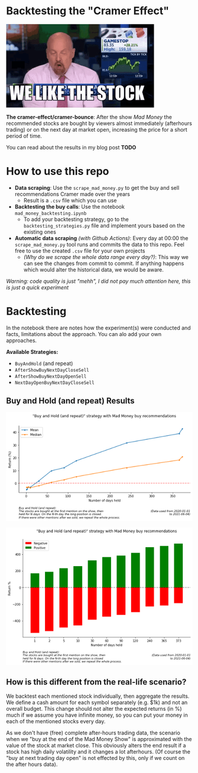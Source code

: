 # Backtesting the "Cramer Effect"

<img src="art/cramer.gif" width="400" alt="Cramer"></a>

**The cramer-effect/cramer-bounce**: After the show *Mad Money* the recommended stocks are bought by viewers almost
immediately (afterhours trading) or on the next day at market open, increasing the price for a short period of time.

You can read about the results in my blog post **TODO**

# How to use this repo

- **Data scraping**: Use the `scrape_mad_money.py` to get the buy and sell recommendations Cramer made over the years
    - Result is a `.csv` file which you can use
- **Backtesting the buy calls**: Use the notebook `mad_money_backtesting.ipynb`
    - To add your backtesting strategy, go to the `backtesting_strategies.py` file and implement yours based on the
    existing ones
- **Automatic data scraping** *(with Github Actions)*: Every day at 00:00 the `scrape_mad_money.py` tool runs
    and commits the data to this repo. Feel free to use the created `.csv` file for your own projects
    - *(Why do we scrape the whole data range every day?)*: This way we can see the changes from commit to commit.
    If anything happens which would alter the historical data, we would be aware.

*Warning: code quality is just "mehh", I did not pay much attention here, this is just a quick experiment*

# Backtesting

In the notebook there are notes how the experiment(s) were conducted and facts, limitations about the approach.
You can alo add your own approaches.

**Available Strategies:**
- `BuyAndHold` (and repeat)
- `AfterShowBuyNextDayCloseSell`
- `AfterShowBuyNextDayOpenSell`
- `NextDayOpenBuyNextDayCloseSell`

## Buy and Hold (and repeat) Results

<img src="art/buy_and_hold_returns_mean_median.png" width="600" alt="returns"></a>

<img src="art/buy_and_hold_returns_pos_neg.png" width="600" alt="returns"></a>

## How is this different from the real-life scenario?

We backtest each mentioned stock individually, then aggregate the results.
We define a cash amount for each symbol separately (e.g. $1k) and not an overall budget.
This change should not alter the expected returns (in %) much if we assume you have infinite money, so you can
put your money in each of the mentioned stocks every day.

As we don't have (free) complete after-hours trading data, the scenario when we "buy at the end of the Mad Money Show"
is approximated with the value of the stock at market close. This obviously alters the end result if a stock has high
daily volatility and it changes a lot afterhours.
(Of course the "buy at next trading day open" is not effected by this, only if we count on the after hours data).

